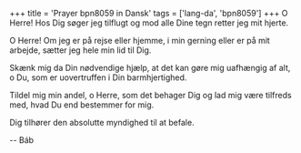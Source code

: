 +++
title = 'Prayer bpn8059 in Dansk'
tags = ['lang-da', 'bpn8059']
+++
O Herre! Hos Dig søger jeg tilflugt og mod alle Dine tegn retter jeg mit hjerte.

O Herre! Om jeg er på rejse eller hjemme, i min gerning eller er på mit arbejde, sætter jeg hele min lid til Dig.

Skænk mig da Din nødvendige hjælp, at det kan gøre mig uafhængig af alt, o Du, som er uovertruffen i Din barmhjertighed.

Tildel mig min andel, o Herre, som det behager Dig og lad mig være tilfreds med, hvad Du end bestemmer for mig.

Dig tilhører den absolutte myndighed til at befale.

-- Báb
